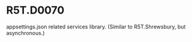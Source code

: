 # R5T.D0070
appsettings.json related services library. (Similar to R5T.Shrewsbury, but asynchronous.)
